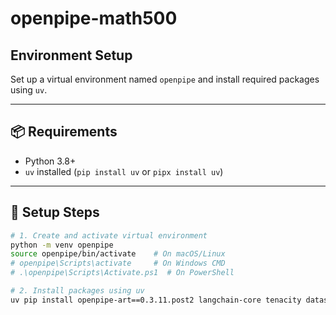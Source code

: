 # openpipe-math500

## Environment Setup

Set up a virtual environment named `openpipe` and install required packages using `uv`.

---

## 📦 Requirements

- Python 3.8+
- `uv` installed (`pip install uv` or `pipx install uv`)

---

## 🚀 Setup Steps

```bash
# 1. Create and activate virtual environment
python -m venv openpipe
source openpipe/bin/activate    # On macOS/Linux
# openpipe\Scripts\activate     # On Windows CMD
# .\openpipe\Scripts\Activate.ps1  # On PowerShell

# 2. Install packages using uv
uv pip install openpipe-art==0.3.11.post2 langchain-core tenacity datasets "gql<4" --pre --no-cache-dir

```
